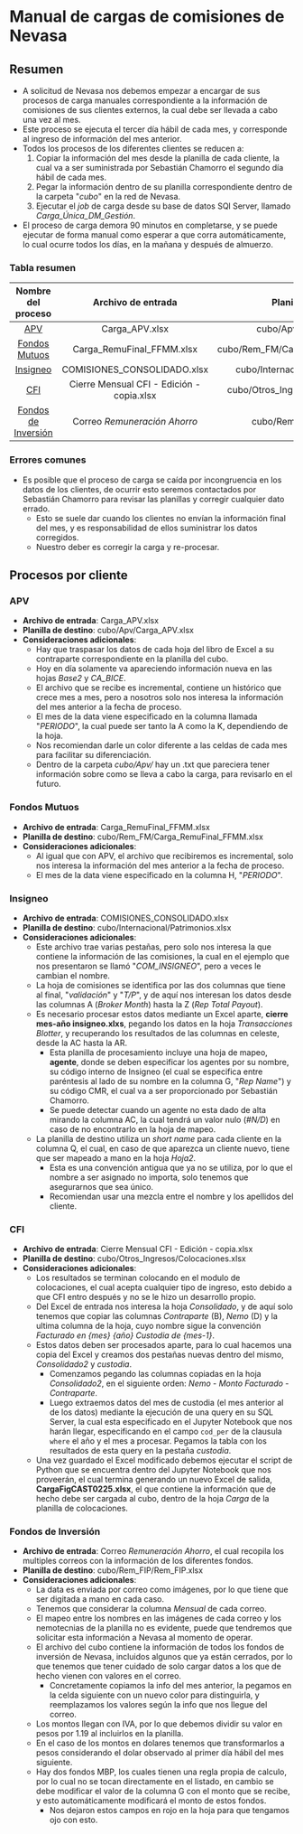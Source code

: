 # Manual de cargas de comisiones de Nevasa 

## Resumen

- A solicitud de Nevasa nos debemos empezar a encargar de sus procesos de carga manuales correspondiente a la información de comisiones de sus clientes externos, la cual debe ser llevada a cabo una vez al mes.
- Este proceso se ejecuta el tercer día hábil de cada mes, y corresponde al ingreso de información del mes anterior.
- Todos los procesos de los diferentes clientes se reducen a:
    1) Copiar la información del mes desde la planilla de cada cliente, la cual va a ser suministrada por Sebastián Chamorro el segundo día hábil de cada mes.
    2) Pegar la información dentro de su planilla correspondiente dentro de la carpeta "_cubo_" en la red de Nevasa.
    3) Ejecutar el _job_ de carga desde su base de datos SQl Server, llamado *Carga_Única_DM_Gestión*.
- El proceso de carga demora 90 minutos en completarse, y se puede ejecutar de forma manual como esperar a que corra automáticamente, lo cual ocurre todos los días, en la mañana y después de almuerzo.

### Tabla resumen

<center>

| Nombre del proceso | Archivo de entrada | Planilla de destino | Requiere procesamiento adicional? |
|:------------------:|:------------------:|:-------------------:|:---------------------------------:|
| [APV](#apv) | Carga_APV.xlsx | cubo/Apv/Carga_APV.xlsx | NO |
| [Fondos Mutuos](#fondos-mutuos) | Carga_RemuFinal_FFMM.xlsx | cubo/Rem_FM/Carga_RemuFinal_FFMM.xlsx | NO |
| [Insigneo](#insigneo) | COMISIONES_CONSOLIDADO.xlsx | cubo/Internacional/Patrimonios.xlsx | SI |
| [CFI](#cfi) | Cierre Mensual CFI - Edición - copia.xlsx | cubo/Otros_Ingresos/Colocaciones.xlsx | SI |
| [Fondos de Inversión](#fondos-de-inversión) | Correo _Remuneración Ahorro_  | cubo/Rem_FIP/Rem_FIP.xlsx | SI |

</center>

### Errores comunes

- Es posible que el proceso de carga se caída por incongruencia en los datos de los clientes, de ocurrir esto seremos contactados por Sebastián Chamorro para revisar las planillas y corregir cualquier dato errado.
    - Esto se suele dar cuando los clientes no envían la información final del mes, y es responsabilidad de ellos suministrar los datos corregidos.
    - Nuestro deber es corregir la carga y re-procesar.

## Procesos por cliente

### APV

- **Archivo de entrada**: Carga_APV.xlsx
- **Planilla de destino**: cubo/Apv/Carga_APV.xlsx
- **Consideraciones adicionales**:
    - Hay que traspasar los datos de cada hoja del libro de Excel a su contraparte correspondiente en la planilla del cubo.
    - Hoy en día solamente va apareciendo información nueva en las hojas _Base2_ y *CA_BICE*.
    - El archivo que se recibe es incremental, contiene un histórico que crece mes a mes, pero a nosotros solo nos interesa la información del mes anterior a la fecha de proceso.
    - El mes de la data viene especificado en la columna llamada "_PERIODO_", la cual puede ser tanto la A como la K, dependiendo de la hoja.
    - Nos recomiendan darle un color diferente a las celdas de cada mes para facilitar su diferenciación.
    - Dentro de la carpeta _cubo/Apv/_ hay un .txt que pareciera tener información sobre como se lleva a cabo la carga, para revisarlo en el futuro.

### Fondos Mutuos

- **Archivo de entrada**: Carga_RemuFinal_FFMM.xlsx
- **Planilla de destino**: cubo/Rem_FM/Carga_RemuFinal_FFMM.xlsx
- **Consideraciones adicionales**:
    - Al igual que con APV, el archivo que recibiremos es incremental, solo nos interesa la información del mes anterior a la fecha de proceso.
    - El mes de la data viene especificado en la columna H, "_PERIODO_".

### Insigneo

- **Archivo de entrada**: COMISIONES_CONSOLIDADO.xlsx
- **Planilla de destino**: cubo/Internacional/Patrimonios.xlsx
- **Consideraciones adicionales**:
    - Este archivo trae varias pestañas, pero solo nos interesa la que contiene la información de las comisiones, la cual en el ejemplo que nos presentaron se llamó "*COM_INSIGNEO*", pero a veces le cambian el nombre.
    - La hoja de comisiones se identifica por las dos columnas que tiene al final, "_validación_" y "_T/P_", y de aquí nos interesan los datos desde las columnas A (_Broker Month_) hasta la Z (_Rep Total Payout_).
    - Es necesario procesar estos datos mediante un Excel aparte, **cierre mes-año insigneo.xlxs**, pegando los datos en la hoja _Transacciones Blotter_, y recuperando los resultados de las columnas en celeste, desde la AC hasta la AR.
        - Esta planilla de procesamiento incluye una hoja de mapeo, **agente**, donde se deben especificar los agentes por su nombre, su código interno de Insigneo (el cual se especifica entre paréntesis al lado de su nombre en la columna G, "_Rep Name_") y su código CMR, el cual va a ser proporcionado por Sebastián Chamorro.
        - Se puede detectar cuando un agente no esta dado de alta mirando la columna AC, la cual tendrá un valor nulo (_#N/D_) en caso de no encontrarlo en la hoja de mapeo.
    - La planilla de destino utiliza un _short name_ para cada cliente en la columna Q, el cual, en caso de que aparezca un cliente nuevo, tiene que ser mapeado a mano en la hoja _Hoja2_.
        - Esta es una convención antigua que ya no se utiliza, por lo que el nombre a ser asignado no importa, solo tenemos que asegurarnos que sea único.
        - Recomiendan usar una mezcla entre el nombre y los apellidos del cliente.

### CFI

- **Archivo de entrada**: Cierre Mensual CFI - Edición - copia.xlsx
- **Planilla de destino**: cubo/Otros_Ingresos/Colocaciones.xlsx
- **Consideraciones adicionales**:
    - Los resultados se terminan colocando en el modulo de colocaciones, el cual acepta cualquier tipo de ingreso, esto debido a que CFI entro después y no se le hizo un desarrollo propio.
    - Del Excel de entrada nos interesa la hoja _Consolidado_, y de aquí solo tenemos que copiar las columnas _Contraparte_ (B), _Nemo_ (D) y la ultima columna de la hoja, cuyo nombre sigue la convención _Facturado en {mes} {año} Custodia de {mes-1}_.
    - Estos datos deben ser procesados aparte, para lo cual hacemos una copia del Excel y creamos dos pestañas nuevas dentro del mismo, _Consolidado2_ y _custodia_.
        - Comenzamos pegando las columnas copiadas en la hoja _Consolidado2_, en el siguiente orden: _Nemo_ - _Monto Facturado_ - _Contraparte_.
        - Luego extraemos datos del mes de custodia (el mes anterior al de los datos) mediante la ejecución de una query en su SQL Server, la cual esta especificado en el Jupyter Notebook que nos harán llegar, especificando en el campo `cod_per` de la clausula `where` el año y el mes a procesar. Pegamos la tabla con los resultados de esta query en la pestaña _custodia_.
    - Una vez guardado el Excel modificado debemos ejecutar el script de Python que se encuentra dentro del Jupyter Notebook que nos proveerán, el cual termina generando un nuevo Excel de salida, **CargaFigCAST0225.xlsx**, el que contiene la información que de hecho debe ser cargada al cubo, dentro de la hoja _Carga_ de la planilla de colocaciones.

### Fondos de Inversión

- **Archivo de entrada**: Correo _Remuneración Ahorro_, el cual recopila los multiples correos con la información de los diferentes fondos.
- **Planilla de destino**: cubo/Rem_FIP/Rem_FIP.xlsx
- **Consideraciones adicionales**:
    - La data es enviada por correo como imágenes, por lo que tiene que ser digitada a mano en cada caso.
    - Tenemos que considerar la columna _Mensual_ de cada correo.
    - El mapeo entre los nombres en las imágenes de cada correo y los nemotecnias de la planilla no es evidente, puede que tendremos que solicitar esta información a Nevasa al momento de operar.
    - El archivo del cubo contiene la información de todos los fondos de inversión de Nevasa, incluidos algunos que ya están cerrados, por lo que tenemos que tener cuidado de solo cargar datos a los que de hecho vienen con valores en el correo.
        - Concretamente copiamos la info del mes anterior, la pegamos en la celda siguiente con un nuevo color para distinguirla, y reemplazamos los valores según la info que nos llegue del correo.
    - Los montos llegan con IVA, por lo que debemos dividir su valor en pesos por 1.19 al incluirlos en la planilla.
    - En el caso de los montos en dolares tenemos que transformarlos a pesos considerando el dolar observado al primer día hábil del mes siguiente.
    - Hay dos fondos MBP, los cuales tienen una regla propia de calculo, por lo cual no se tocan directamente en el listado, en cambio se debe modificar el valor de la columna G con el monto que se recibe, y esto automáticamente modificará el monto de estos fondos.
        - Nos dejaron estos campos en rojo en la hoja para que tengamos ojo con esto.
